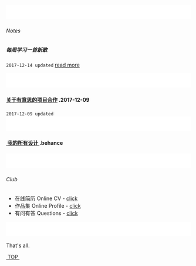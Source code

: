 ![bg][image-1]
###### Notes

##### 每周学习一首新歌
`2017-12-14 updated`
[read more][1]

![bg][image-2]
#### [关于有意思的项目合作][2] .2017-12-09

`2017-12-09 updated`
![bg][image-3]
#### [ 我的所有设计 ][3].behance
![bg][image-4]



###### Club
- 在线简历 Online CV - [click][4]
- 作品集 Online Profile - [click][5]
- 有问有答 Questions - [click][6]


![bg][image-5]



That's all.



[ TOP ][7]




[1]:	music
[2]:	about
[3]:	https://www.behance.net/cherrycaow6e69 "behance"
[4]:	https://dosthcool.github.io/cho-moon.html
[5]:	https://dosthcool.github.io
[6]:	https://dosthcool.github.io/questions.html
[7]:	#top

[image-1]:	assets/pic/empty.png
[image-2]:	assets/pic/empty.png
[image-3]:	assets/pic/empty.png
[image-4]:	assets/pic/empty.png
[image-5]:	assets/pic/empty.png